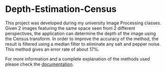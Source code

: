 
# Depth-Estimation-Census
This project was developed during my university Image Processing classes. Given 2 images featuring the same space seen from 2 different perspectives, the application can determine the depth of the image using the Census transform. In order to improve the accuracy of the method, the result is filtered using a median filter to eliminate any salt and pepper noise. This method gives an error rate of about 17%.

For more information and a complete explanation of the methods used please check the [documentation](https://github.com/radusocaci/Depth-Estimation-Census/blob/master/DEPTH%20ESTIMATION%20FROM%20STEREO%20IMEGES%20USING%20CENSUS%20TRANSFORM.pptx).
